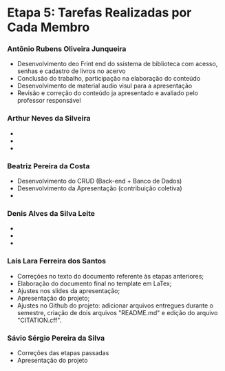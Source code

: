 # Etapa 5: Tarefas Realizadas por Cada Membro

### Antônio Rubens Oliveira Junqueira
- Desenvolvimento deo Frint end do ssistema de biblioteca com acesso, senhas e cadastro de livros no acervo
- Conclusão do trabalho, participação na elaboração do conteúdo
- Desenvolvimento de material audio visul para a apresentação
- Revisão e correção do conteúdo ja apresentado e avaliado pelo professor responsável
### Arthur Neves da Silveira
-
-
-

### Beatriz Pereira da Costa
- Desenvolvimento do CRUD (Back-end + Banco de Dados)
- Desenvolvimento da Apresentação (contribuição coletiva)
-

### Denis Alves da Silva Leite
-
-
-

### Laís Lara Ferreira dos Santos
- Correções no texto do documento referente às etapas anteriores;
- Elaboração do documento final no template em LaTex;
- Ajustes nos slides da apresentação;
- Apresentação do projeto;
- Ajustes no Github do projeto: adicionar arquivos entregues durante o semestre, criação de dois arquivos "README.md" e edição do arquivo "CITATION.cff".

### Sávio Sérgio Pereira da Silva
- Correções das etapas passadas
- Apresentação do projeto
